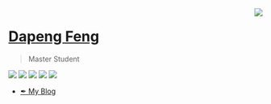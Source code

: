 <!-- ### Hi there 👋 -->

<!--
**DapengFeng/DapengFeng** is a ✨ _special_ ✨ repository because its `README.md` (this file) appears on your GitHub profile.

Here are some ideas to get you started:

- 🔭 I’m currently working on ...
- 🌱 I’m currently learning ...
- 👯 I’m looking to collaborate on ...
- 🤔 I’m looking for help with ...
- 💬 Ask me about ...
- 📫 How to reach me: ...
- 😄 Pronouns: ...
- ⚡ Fun fact: ...
-->
<a href="#">
<img align="right" src="https://github-readme-stats.vercel.app/api?username=DapengFeng&show_icons=true&theme=synthwave">
</a>

# [Dapeng Feng](https://dapengfeng.github.io)

> Master Student

![](https://img.shields.io/badge/-Pytorch-ee4c2c?style=flat-square&logo=Pytorch&logoColor=000)
![](https://img.shields.io/badge/-Matlab-239120?style=flat-square&logo=Matlab&logoColor=fff)
![](https://img.shields.io/badge/-CMake-064F8C?style=flat-square&logo=CMake&logoColor=fff)
![](https://img.shields.io/badge/-VSCode-e34f26?style=flat-square&logo=Visual%20Studio%20Code&logoColor=fff)
![](https://img.shields.io/badge/-C%2B%2B-00599C?style=flat-square&logo=C%%2B%2B&logoColor=fff)

- [✒ My Blog](https://dapengfeng.github.io)
